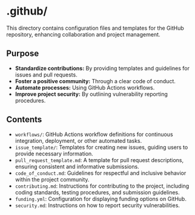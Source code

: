# .github/

This directory contains configuration files and templates for the GitHub repository,
enhancing collaboration and project management.

## Purpose

- **Standardize contributions:** By providing templates and guidelines for issues and
pull requests.
- **Foster a positive community:** Through a clear code of conduct.
- **Automate processes:** Using GitHub Actions workflows.
- **Improve project security:** By outlining vulnerability reporting procedures.

## Contents

- `workflows/`: GitHub Actions workflow definitions for continuous integration,
deployment, or other automated tasks.
- `issue_template/`: Templates for creating new issues, guiding users to provide
necessary information.
- `pull_request_template.md`: A template for pull request descriptions, ensuring
consistent and informative submissions.
- `code_of_conduct.md`: Guidelines for respectful and inclusive behavior within the
project community.
- `contributing.md`: Instructions for contributing to the project, including coding
standards, testing procedures, and submission guidelines.
- `funding.yml`: Configuration for displaying funding options on GitHub.
- `security.md`: Instructions on how to report security vulnerabilities.